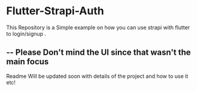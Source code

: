 # Flutter-Strapi-Auth
 This Repository is a Simple example on how you can use strapi with flutter to login/signup .
 
 --
 Please Don't mind the UI since that wasn't the main focus
 --
Readme Will be updated soon with details of the project and how to use it etc!
